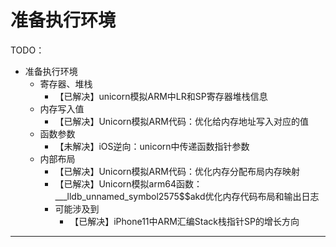 # 准备执行环境

TODO：

* 准备执行环境
  * 寄存器、堆栈
    * 【已解决】unicorn模拟ARM中LR和SP寄存器堆栈信息
  * 内存写入值
    * 【已解决】Unicorn模拟ARM代码：优化给内存地址写入对应的值
  * 函数参数
    * 【未解决】iOS逆向：unicorn中传递函数指针参数
  * 内部布局
    * 【已解决】Unicorn模拟ARM代码：优化内存分配布局内存映射
    * 【已解决】Unicorn模拟arm64函数：___lldb_unnamed_symbol2575$$akd优化内存代码布局和输出日志
    * 可能涉及到
      * 【已解决】iPhone11中ARM汇编Stack栈指针SP的增长方向

---
